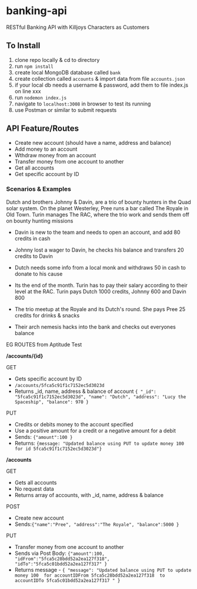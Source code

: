 # banking-api
RESTful Banking API with Killjoys Characters as Customers

## To Install
1. clone repo locally & cd to directory
2. run `npm install`
3. create local MongoDB database called `bank`
4. create collection called `accounts` & import data from file `accounts.json`
5. if your local db needs a username & password, add them to file index.js on line xxx
6. run `nodemon index.js`
7. navigate to `localhost:3008` in browser to test its running
8. use Postman or similar to submit requests

## API Feature/Routes
- Create new account (should have a name, address and balance)
- Add money to an account
- Wthdraw money from an account 
- Transfer money from one account to another
- Get all accounts
- Get specific account by ID 

### Scenarios & Examples
Dutch and  brothers Johnny & Davin, are a trio of bounty hunters in the Quad solar system. On the planet Westerley, Pree runs a bar called The Royale in Old Town. Turin manages The RAC, where the trio work and sends them off on bounty hunting missions

- Davin is new to the team and needs to open an account, and add 80 credits in cash

- Johnny lost a wager to Davin, he checks his balance and transfers 20 credits to Davin

- Dutch needs some info from a local monk and withdraws 50 in cash to donate to his cause

- Its the end of the month. Turin has to pay their salary according to their level at the RAC.
Turin pays Dutch 1000 credits, Johnny 600 and Davin 800

- The trio meetup at the Royale and its Dutch's round. She pays Pree 25 credits for drinks & snacks

- Their arch nemesis hacks into the bank and checks out everyones balance 

EG ROUTES from Aptitude Test

**/accounts/{id}**

GET
- Gets specific account by ID
- `/accounts/5fca5c91f1c7152ec5d3023d`
- Returns _id, name, address & balance of account
 `{
        "_id": "5fca5c91f1c7152ec5d3023d",
        "name": "Dutch",
        "address": "Lucy the  Spaceship",
        "balance": 970
    }`
  

PUT
- Credits or debits money to the account specified
- Use a positive amount for a credit or a negative amount for a debit
- Sends: `{"amount":100 }`
- Returns: `{message: "Updated balance using PUT to update money 100  for id 5fca5c91f1c7152ec5d3023d"}`


**/accounts**

GET
- Gets all accounts 
- No request data
- Returns array of accounts, with  _id, name, address & balance 

POST
- Create new account
- Sends:`{"name":"Pree", "address":"The Royale", "balance":5000 }`

PUT
- Transfer money from one account to another
- Sends via Post Body:  `{"amount":100, "idFrom":"5fca5c28bdd52a2ea127f318", "idTo":"5fca5c01bdd52a2ea127f317" }`
- Returns message - `{
    "message": "Updated balance using PUT to update money 100  for accountIDFrom 5fca5c28bdd52a2ea127f318  to accountIDTo 5fca5c01bdd52a2ea127f317 "
}`




